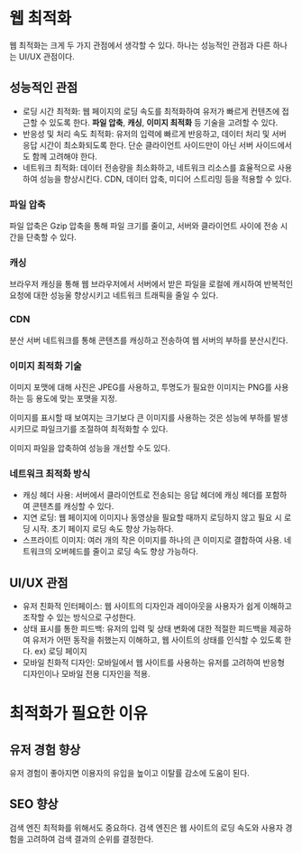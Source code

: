 # 웹 최적화

웹 최적화는 크게 두 가지 관점에서 생각할 수 있다. 하나는 성능적인 관점과 다른 하나는 UI/UX 관점이다.

## 성능적인 관점

- 로딩 시간 최적화: 웹 페이지의 로딩 속도를 최적화하여 유저가 빠르게 컨텐츠에 접근할 수 있도록 한다. **파일 압축**, **캐싱**, **이미지 최적화** 등 기술을 고려할 수 있다.
- 반응성 및 처리 속도 최적화: 유저의 입력에 빠르게 반응하고, 데이터 처리 및 서버 응답 시간이 최소화되도록 한다. 단순 클라이언트 사이드만이 아닌 서버 사이드에서도 함께 고려해야 한다.
- 네트워크 최적화: 데이터 전송량을 최소화하고, 네트워크 리소스를 효율적으로 사용하여 성능을 향상시킨다. CDN, 데이터 압축, 미디어 스트리밍 등을 적용할 수 있다.

### 파일 압축

파일 압축은 Gzip 압축을 통해 파일 크기를 줄이고, 서버와 클라이언트 사이에 전송 시간을 단축할 수 있다.

### 캐싱

브라우저 캐싱을 통해 웹 브라우저에서 서버에서 받은 파일을 로컬에 캐시하여 반복적인 요청에 대한 성능울 향상시키고 네트워크 트래픽을 줄일 수 있다.

### CDN

분산 서버 네트워크를 통해 콘텐츠를 캐싱하고 전송하여 웹 서버의 부하를 분산시킨다.

### 이미지 최적화 기술

이미지 포맷에 대해 사진은 JPEG를 사용하고, 투명도가 필요한 이미지는 PNG를 사용하는 등 용도에 맞는 포맷을 지정.

이미지를 표시할 때 보여지는 크기보다 큰 이미지를 사용하는 것은 성능에 부하를 발생시키므로 파일크기를 조절하여 최적화할 수 있다.

이미지 파일을 압축하여 성능을 개선할 수도 있다.

### 네트워크 최적화 방식

- 캐싱 헤더 사용: 서버에서 클라이언트로 전송되는 응답 헤더에 캐싱 헤더를 포함하여 콘텐츠를 캐싱할 수 있다.
- 지연 로딩: 웹 페이지에 이미지나 동영상을 필요할 때까지 로딩하지 않고 필요 시 로딩 시작. 초기 페이지 로딩 속도 향상 가능하다.
- 스프라이트 이미지: 여러 개의 작은 이미지를 하나의 큰 이미지로 결합하여 사용. 네트워크의 오버헤드를 줄이고 로딩 속도 향상 가능하다.

## UI/UX 관점

- 유저 친화적 인터페이스: 웹 사이트의 디자인과 레이아웃을 사용자가 쉽게 이해하고 조작할 수 있는 방식으로 구성한다.
- 상태 표시를 통한 피드백: 유저의 입력 및 상태 변화에 대한 적절한 피드백을 제공하여 유저가 어떤 동작을 취했는지 이해하고, 웹 사이트의 상태를 인식할 수 있도록 한다. ex) 로딩 페이지
- 모바일 친화적 디자인: 모바일에서 웹 사이트를 사용하는 유저를 고려하여 반응형 디자인이나 모바일 전용 디자인을 적용.

# 최적화가 필요한 이유

## 유저 경험 향상

유저 경험이 좋아지면 이용자의 유입을 높이고 이탈률 감소에 도움이 된다.

## SEO 향상

검색 엔진 최적화를 위해서도 중요하다. 검색 엔진은 웹 사이트의 로딩 속도와 사용자 경험을 고려하여 검색 결과의 순위를 결정한다.
